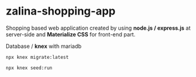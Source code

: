# zalina-shopping-app

Shopping based web application created by using **node.js / express.js** at server-side and **Materialize CSS** for front-end part. 

Database / **knex** with mariadb

`npx knex migrate:latest`

`npx knex seed:run`

